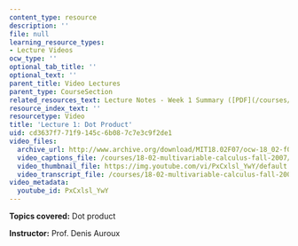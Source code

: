 ```yaml
---
content_type: resource
description: ''
file: null
learning_resource_types:
- Lecture Videos
ocw_type: ''
optional_tab_title: ''
optional_text: ''
parent_title: Video Lectures
parent_type: CourseSection
related_resources_text: Lecture Notes - Week 1 Summary ([PDF](/courses/18-02-multivariable-calculus-fall-2007/resources/lec_week1))
resource_index_text: ''
resourcetype: Video
title: 'Lecture 1: Dot Product'
uid: cd3637f7-71f9-145c-6b08-7c7e3c9f2de1
video_files:
  archive_url: http://www.archive.org/download/MIT18.02F07/ocw-18_02-f07-lec01_300k.mp4
  video_captions_file: /courses/18-02-multivariable-calculus-fall-2007/2f9ef0629b7454e091bcdb9f8c1eaa9a_PxCxlsl_YwY.vtt
  video_thumbnail_file: https://img.youtube.com/vi/PxCxlsl_YwY/default.jpg
  video_transcript_file: /courses/18-02-multivariable-calculus-fall-2007/a6ef6f99ba62d94a0cbcb4bfd5eefce4_PxCxlsl_YwY.pdf
video_metadata:
  youtube_id: PxCxlsl_YwY
---
```


**Topics covered:** Dot product

**Instructor:** Prof. Denis Auroux